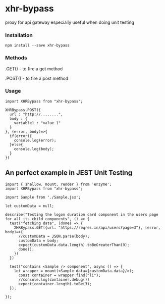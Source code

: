 # xhr-bypass
proxy for api gateway especially useful when doing unit testing

### Installation
```
npm install --save xhr-bypass
```
### Methods

.GET() - to fire a get method

.POST() - to fire a post method

### Usage

```
import XHRBypass from "xhr-bypass";

XHRBypass.POST({
  url : "http://........",
  body : {
    variable1 : "value 1"
  }
}, (error, body)=>{
  if(error){
    console.log(error);
  }else{
    console.log(body);
  }
})

```

## An perfect example in JEST Unit Testing

```
import { shallow, mount, render } from 'enzyme';
import XHRBypass from "xhr-bypass";

import Sample from './Sample.jsx';

let customData = null;

describe("Testing the logon duration card component in the users page for all its child components", () => {
  test("fetching data", (done) => {
    XHRBypass.GET({url: "https://reqres.in/api/users?page=3"}, (error, body)=>{
      //customData = JSON.parse(body);
      customData = body;
      expect(customData.data.length).toBeGreaterThan(0);
      done();
    })
  })
  
  test("contains <Sample /> component", async () => {
    let wrapper = mount(<Sample data={customData.data}/>);
      const container = wrapper.find("li");
      //console.log(container.debug())
      expect(container.length).toBe(3);
  });
  
});

```
